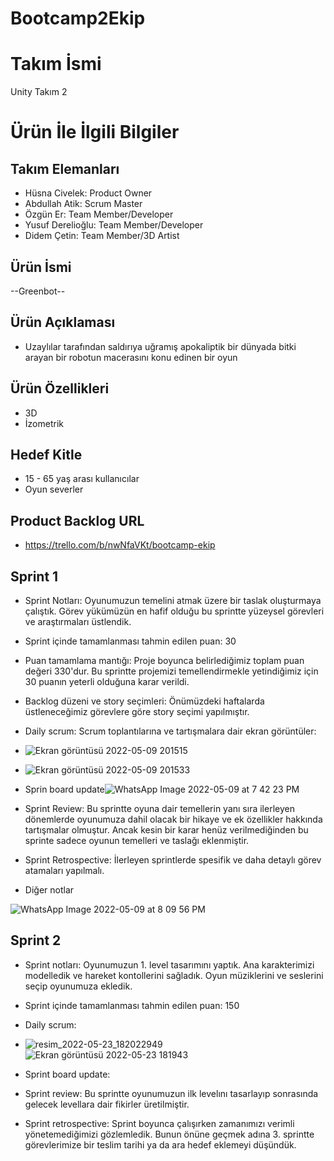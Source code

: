 # Bootcamp2Ekip
# **Takım İsmi**

Unity Takım 2

# Ürün İle İlgili Bilgiler
 
## Takım Elemanları

- Hüsna Civelek: Product Owner
- Abdullah Atik: Scrum Master
- Özgün Er: Team Member/Developer
- Yusuf Derelioğlu: Team Member/Developer
- Didem Çetin: Team Member/3D Artist



## Ürün İsmi

--Greenbot--

## Ürün Açıklaması

- Uzaylılar tarafından saldırıya uğramış apokaliptik bir dünyada bitki arayan bir robotun macerasını konu edinen bir oyun

## Ürün Özellikleri

- 3D
- İzometrik


## Hedef Kitle

- 15 - 65 yaş arası kullanıcılar
- Oyun severler

## Product Backlog URL
- https://trello.com/b/nwNfaVKt/bootcamp-ekip

## Sprint 1
- Sprint Notları: Oyunumuzun temelini atmak üzere bir taslak oluşturmaya çalıştık. Görev yükümüzün en hafif olduğu bu sprintte yüzeysel görevleri ve araştırmaları üstlendik.
- Sprint içinde tamamlanması tahmin edilen puan: 30
- Puan tamamlama mantığı: Proje boyunca belirlediğimiz toplam puan değeri 330'dur. Bu sprintte projemizi temellendirmekle yetindiğimiz için 30 puanın yeterli olduğuna karar verildi.
- Backlog düzeni ve story seçimleri: Önümüzdeki haftalarda üstleneceğimiz görevlere göre story seçimi yapılmıştır.
- Daily scrum: Scrum toplantılarına ve tartışmalara dair ekran görüntüler:
- ![Ekran görüntüsü 2022-05-09 201515](https://user-images.githubusercontent.com/91905190/167462589-c63eedb6-4442-4ecc-9730-30953afc5b05.jpg)
- ![Ekran görüntüsü 2022-05-09 201533](https://user-images.githubusercontent.com/91905190/167462591-d9fdc241-8797-45d2-9e46-318f8ece0576.jpg)

- Sprin board update![WhatsApp Image 2022-05-09 at 7 42 23 PM](https://user-images.githubusercontent.com/91905190/167462373-4321925f-99b5-43e9-a24a-cc66365414e9.jpeg)

- Sprint Review: Bu sprintte oyuna dair temellerin yanı sıra ilerleyen dönemlerde oyunumuza dahil olacak bir hikaye ve ek özellikler hakkında tartışmalar olmuştur. Ancak kesin bir karar henüz verilmediğinden bu sprinte sadece oyunun temelleri ve taslağı eklenmiştir.
- Sprint Retrospective: İlerleyen sprintlerde spesifik ve daha detaylı görev atamaları yapılmalı.
- Diğer notlar

![WhatsApp Image 2022-05-09 at 8 09 56 PM](https://user-images.githubusercontent.com/91905190/167463320-e7085cd2-9355-4ca6-8162-5f6085fd026a.jpeg)

## Sprint 2
- Sprint notları: Oyunumuzun 1. level tasarımını yaptık. Ana karakterimizi modelledik ve hareket kontollerini sağladık. Oyun müziklerini ve seslerini seçip oyunumuza ekledik. 
- Sprint içinde tamamlanması tahmin edilen puan: 150
- Daily scrum:
- ![resim_2022-05-23_182022949](https://user-images.githubusercontent.com/91905190/169852647-4e66efe4-43ae-4350-a30f-2ded4d713b8c.png)
![Ekran görüntüsü 2022-05-23 181943](https://user-images.githubusercontent.com/91905190/169852688-3f56751c-a0c1-4130-837a-b1d5210660c8.jpg)

- Sprint board update:
- Sprint review: Bu sprintte oyunumuzun ilk levelını tasarlayıp sonrasında gelecek levellara dair fikirler üretilmiştir.
- Sprint retrospective: Sprint boyunca çalışırken zamanımızı verimli yönetemediğimizi gözlemledik. Bunun önüne geçmek adına 3. sprintte görevlerimize bir teslim tarihi ya da ara hedef eklemeyi düşündük. 

